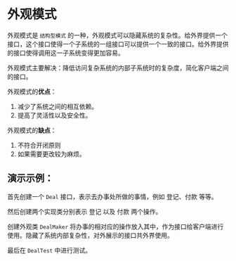 # 外观模式

外观模式是 `结构型模式` 的一种，外观模式可以隐藏系统的复杂性。给外界提供一个接口，这个接口使得一个子系统的一组接口可以提供一个一致的接口。给外界提供的接口使得调用这一子系统变得更加容易。

外观模式主要解决：降低访问复杂系统的内部子系统时的复杂度，简化客户端之间的接口。

外观模式的**优点**：
1. 减少了系统之间的相互依赖。
2. 提高了灵活性以及安全性。

外观模式的**缺点**：
1. 不符合开闭原则
2. 如果需要更改较为麻烦。

## 演示示例：
首先创建一个 `Deal` 接口，表示去办事处所做的事情，例如 登记、付款 等等。

然后创建两个实现类分别表示 登记 以及 付款 两个操作。

创建外观类 `DealMaker` 将办事的相对应的操作放入其中，作为接口给客户端进行使用。隐藏了系统内部复杂性，对外展示的接口共外界使用。

最后在 `DealTest` 中进行测试。

